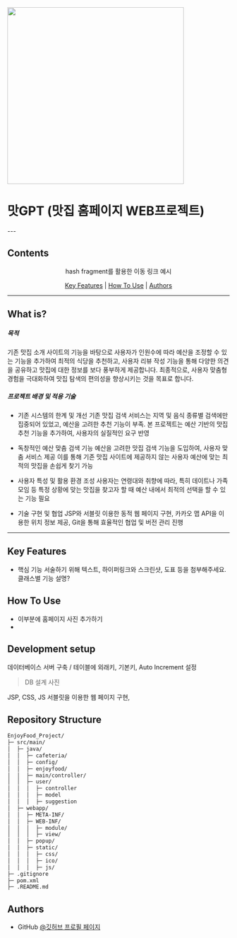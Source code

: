 <img src="https://github.com/user-attachments/assets/877ffe5e-d78b-44b2-a2ff-9b0455cb0bf6" width="400">

<h1 align="맛GPT">
맛GPT (맛집 홈페이지 WEB프로젝트)
</h1>
---

## Contents

<p align="center">hash fragment를 활용한 이동 링크 예시</p>
<p align="center">
  <a href="#key-features">Key Features</a> |
  <a href="#how-to-use--development-setup">How To Use</a> |
  <a href="#authors">Authors</a>
</p>

---

## What is?
##### 목적   
기존 맛집 소개 사이트의 기능을 바탕으로
사용자가 인원수에 따라 예산을 조정할 수 있는 기능을 추가하여 최적의 식당을 추천하고,
사용자 리뷰 작성 기능을 통해 다양한 의견을 공유하고 맛집에 대한 정보를 보다 풍부하게 제공합니다.
최종적으로, 사용자 맞춤형 경험을 극대화하여 맛집 탐색의 편의성을 향상시키는 것을 목표로 합니다.
##### 프로젝트 배경 및 적용 기술
- 기존 시스템의 한계 및 개선
기존 맛집 검색 서비스는 지역 및 음식 종류별 검색에만 집중되어 있었고, 예산을 고려한 추천 기능이 부족. 본 프로젝트는 예산 기반의 맛집 추천 기능을 추가하여, 사용자의 실질적인 요구 반영

- 독창적인 예산 맞춤 검색 기능
예산을 고려한 맛집 검색 기능을 도입하여, 사용자 맞춤 서비스 제공
이를 통해 기존 맛집 사이트에 제공하지 않는 사용자 예산에 맞는 최적의 맛집을 손쉽게 찾기 가능

- 사용자 특성 및 활용 환경 조성
사용자는 연령대와 취향에 따라, 특히 데이트나 가족 모임 등 특정 상황에 맞는 맛집을 찾고자 할 때 예산 내에서 최적의 선택을 할 수 있는 기능 필요

- 기술 구현 및 협업
JSP와 서블릿 이용한 동적 웹 페이지 구현, 카카오 맵 API을 이용한 위치 정보 제공, Git을 통해 효율적인 협업 및 버전 관리 진행
---
## Key Features
- 핵심 기능 서술하기 위해 텍스트, 하이퍼링크와 스크린샷, 도표 등을 첨부해주세요.
클래스별 기능 설명? 


## How To Use
- 이부분에 홈페이지 사진 추가하기
- 
## Development setup
데이터베이스 서버 구축 / 테이블에 외래키, 기본키, Auto Increment 설정
> DB 설계 사진

JSP, CSS, JS 서블릿을 이용한 웹 페이지 구현, 


## Repository Structure

```sh
EnjoyFood_Project/
├─ src/main/
│  ├─ java/
│  │  ├─ cafeteria/
│  │  ├─ config/
│  │  ├─ enjoyfood/
│  │  ├─ main/controller/
│  │  ├─ user/
│  │  │  ├─ controller
│  │  │  ├─ model
│  │  │  ├─ suggestion
│  ├─ webapp/
│  │  ├─ META-INF/
│  │  ├─ WEB-INF/
│  │  │  ├─ module/
│  │  │  ├─ view/
│  │  ├─ popup/
│  │  ├─ static/
│  │  │  ├─ css/
│  │  │  ├─ ico/
│  │  │  ├─ js/
├─ .gitignore
├─ pom.xml
├─ .README.md

```

## Authors

* GitHub [@깃허브 프로필 페이지](https://github.com/SYacuCLoud)
